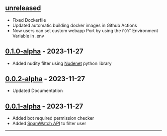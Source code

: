 ## [unreleased]
- Fixed Dockerfile
- Updated automatic building docker images in Github Actions
- Now users can set custom webapp Port by using the `PORT` Environment Variable in .env

## [0.1.0-alpha] - 2023-11-27
- Added nudity filter using [Nudenet](https://pypi.org/project/nudenet/) python library

## [0.0.2-alpha] - 2023-11-27
- Updated Documentation

## [0.0.1-alpha] - 2023-11-27
- Added bot required permission checker
- Added [SpamWatch API](https://github.com/SpamWatch) to filter user

---
[0.0.1-alpha]: https://github.com/BiltuDas1/vigilantbot-telegram/tree/0.0.1
[0.0.2-alpha]: https://github.com/BiltuDas1/vigilantbot-telegram/compare/0.0.1...0.0.2
[0.1.0-alpha]: https://github.com/BiltuDas1/vigilantbot-telegram/compare/0.0.2...0.1.0
[unreleased]: https://github.com/BiltuDas1/vigilantbot-telegram/compare/0.1.0...main
